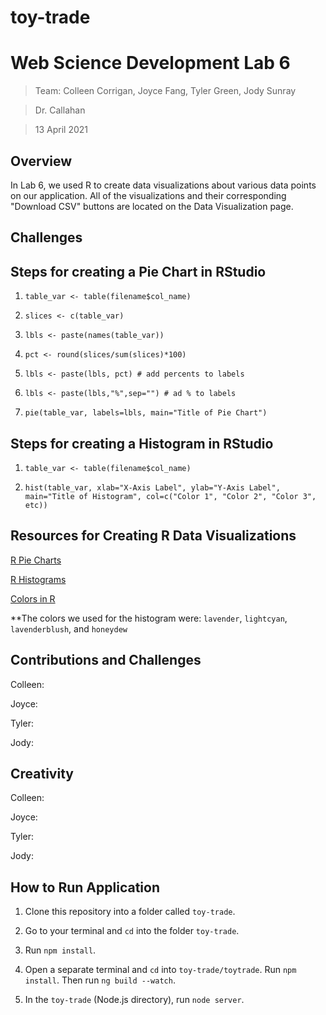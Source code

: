# toy-trade


# Web Science Development Lab 6
>Team: Colleen Corrigan, Joyce Fang, Tyler Green, Jody Sunray

>Dr. Callahan

>13 April 2021

## Overview

In Lab 6, we used R to create data visualizations about various data points on our application. All of the visualizations and their corresponding "Download CSV" buttons are located on the Data Visualization page.

## Challenges

## Steps for creating a Pie Chart in RStudio

1. `table_var <- table(filename$col_name)`

2. `slices <- c(table_var)`

3. `lbls <- paste(names(table_var))`

4. `pct <- round(slices/sum(slices)*100)`

5. `lbls <- paste(lbls, pct) # add percents to labels`

6. `lbls <- paste(lbls,"%",sep="") # ad % to labels`

7. `pie(table_var, labels=lbls, main="Title of Pie Chart")`

## Steps for creating a Histogram in RStudio

1. `table_var <- table(filename$col_name)`

2. `hist(table_var, xlab="X-Axis Label", ylab="Y-Axis Label", main="Title of Histogram", col=c("Color 1", "Color 2", "Color 3", etc))`

## Resources for Creating R Data Visualizations

[R Pie Charts](https://www.statmethods.net/graphs/pie.html)

[R Histograms](https://www.datamentor.io/r-programming/histogram/)

[Colors in R](http://www.stat.columbia.edu/~tzheng/files/Rcolor.pdf?utm_source=twitterfeed&utm_medium=twitter)

**The colors we used for the histogram were: `lavender`, `lightcyan`, `lavenderblush`, and `honeydew`

## Contributions and Challenges

Colleen:

Joyce:

Tyler:

Jody:

## Creativity

Colleen:

Joyce:

Tyler:

Jody:

## How to Run Application

1. Clone this repository into a folder called `toy-trade`.

2. Go to your terminal and `cd` into the folder `toy-trade`. 

3. Run `npm install`.

4. Open a separate terminal and `cd` into `toy-trade/toytrade`. Run `npm install`. Then run `ng build --watch`. 

5. In the `toy-trade` (Node.js directory), run `node server`.
